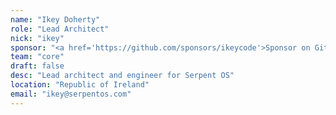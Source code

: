```yaml
---
name: "Ikey Doherty"
role: "Lead Architect"
nick: "ikey"
sponsor: "<a href='https://github.com/sponsors/ikeycode'>Sponsor on GitHub</a>"
team: "core"
draft: false
desc: "Lead architect and engineer for Serpent OS"
location: "Republic of Ireland"
email: "ikey@serpentos.com"
---
```



